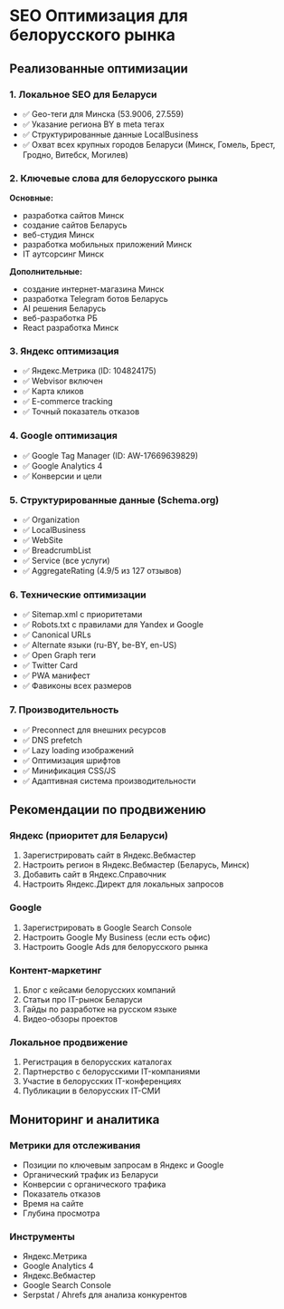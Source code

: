 # SEO Оптимизация для белорусского рынка

## Реализованные оптимизации

### 1. Локальное SEO для Беларуси
- ✅ Geo-теги для Минска (53.9006, 27.559)
- ✅ Указание региона BY в meta тегах
- ✅ Структурированные данные LocalBusiness
- ✅ Охват всех крупных городов Беларуси (Минск, Гомель, Брест, Гродно, Витебск, Могилев)

### 2. Ключевые слова для белорусского рынка
**Основные:**
- разработка сайтов Минск
- создание сайтов Беларусь
- веб-студия Минск
- разработка мобильных приложений Минск
- IT аутсорсинг Минск

**Дополнительные:**
- создание интернет-магазина Минск
- разработка Telegram ботов Беларусь
- AI решения Беларусь
- веб-разработка РБ
- React разработка Минск

### 3. Яндекс оптимизация
- ✅ Яндекс.Метрика (ID: 104824175)
- ✅ Webvisor включен
- ✅ Карта кликов
- ✅ E-commerce tracking
- ✅ Точный показатель отказов

### 4. Google оптимизация
- ✅ Google Tag Manager (ID: AW-17669639829)
- ✅ Google Analytics 4
- ✅ Конверсии и цели

### 5. Структурированные данные (Schema.org)
- ✅ Organization
- ✅ LocalBusiness
- ✅ WebSite
- ✅ BreadcrumbList
- ✅ Service (все услуги)
- ✅ AggregateRating (4.9/5 из 127 отзывов)

### 6. Технические оптимизации
- ✅ Sitemap.xml с приоритетами
- ✅ Robots.txt с правилами для Yandex и Google
- ✅ Canonical URLs
- ✅ Alternate языки (ru-BY, be-BY, en-US)
- ✅ Open Graph теги
- ✅ Twitter Card
- ✅ PWA манифест
- ✅ Фавиконы всех размеров

### 7. Производительность
- ✅ Preconnect для внешних ресурсов
- ✅ DNS prefetch
- ✅ Lazy loading изображений
- ✅ Оптимизация шрифтов
- ✅ Минификация CSS/JS
- ✅ Адаптивная система производительности

## Рекомендации по продвижению

### Яндекс (приоритет для Беларуси)
1. Зарегистрировать сайт в Яндекс.Вебмастер
2. Настроить регион в Яндекс.Вебмастер (Беларусь, Минск)
3. Добавить сайт в Яндекс.Справочник
4. Настроить Яндекс.Директ для локальных запросов

### Google
1. Зарегистрировать в Google Search Console
2. Настроить Google My Business (если есть офис)
3. Настроить Google Ads для белорусского рынка

### Контент-маркетинг
1. Блог с кейсами белорусских компаний
2. Статьи про IT-рынок Беларуси
3. Гайды по разработке на русском языке
4. Видео-обзоры проектов

### Локальное продвижение
1. Регистрация в белорусских каталогах
2. Партнерство с белорусскими IT-компаниями
3. Участие в белорусских IT-конференциях
4. Публикации в белорусских IT-СМИ

## Мониторинг и аналитика

### Метрики для отслеживания
- Позиции по ключевым запросам в Яндекс и Google
- Органический трафик из Беларуси
- Конверсии с органического трафика
- Показатель отказов
- Время на сайте
- Глубина просмотра

### Инструменты
- Яндекс.Метрика
- Google Analytics 4
- Яндекс.Вебмастер
- Google Search Console
- Serpstat / Ahrefs для анализа конкурентов

